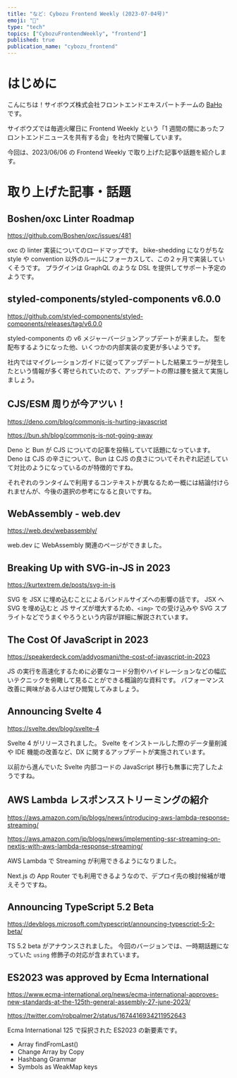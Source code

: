 ```yaml
---
title: "など: Cybozu Frontend Weekly (2023-07-04号)"
emoji: "🌴"
type: "tech"
topics: ["CybozuFrontendWeekly", "frontend"]
published: true
publication_name: "cybozu_frontend"
---
```


# はじめに

こんにちは！サイボウズ株式会社フロントエンドエキスパートチームの [BaHo](https://twitter.com/b4h0_c4t) です。

サイボウズでは毎週火曜日に Frontend Weekly という「1 週間の間にあったフロントエンドニュースを共有する会」を社内で開催しています。

今回は、2023/06/06 の Frontend Weekly で取り上げた記事や話題を紹介します。

# 取り上げた記事・話題

## Boshen/oxc Linter Roadmap

https://github.com/Boshen/oxc/issues/481

oxc の linter 実装についてのロードマップです。
bike-shedding になりがちな style や convention 以外のルールにフォーカスして、この２ヶ月で実装していくそうです。
プラグインは GraphQL のような DSL を提供してサポート予定のようです。

## styled-components/styled-components v6.0.0

https://github.com/styled-components/styled-components/releases/tag/v6.0.0

styled-components の v6 メジャーバージョンアップデートが来ました。
型を配布するようになった他、いくつかの内部実装の変更が多いようです。

社内ではマイグレーションガイドに従ってアップデートした結果エラーが発生したという情報が多く寄せられていたので、アップデートの際は腰を据えて実施しましょう。

## CJS/ESM 周りが今アツい！

https://deno.com/blog/commonjs-is-hurting-javascript

https://bun.sh/blog/commonjs-is-not-going-away

Deno と Bun が CJS についての記事を投稿していて話題になっています。
Deno は CJS の辛さについて、Bun は CJS の良さについてそれぞれ記述していて対比のようになっているのが特徴的ですね。

それぞれのランタイムで利用するコンテキストが異なるため一概には結論付けられませんが、今後の選択の参考になると良いですね。

## WebAssembly - web.dev

https://web.dev/webassembly/

web.dev に WebAssembly 関連のページができました。

## Breaking Up with SVG-in-JS in 2023

https://kurtextrem.de/posts/svg-in-js

SVG を JSX に埋め込むことによるバンドルサイズへの影響の話です。
JSX へ SVG を埋め込むと JS サイズが増大するため、`<img>` での受け込みや SVG スプライトなどでうまくやろうという内容が詳細に解説されています。

## The Cost Of JavaScript in 2023

https://speakerdeck.com/addyosmani/the-cost-of-javascript-in-2023

JS の実行を高速化するために必要なコード分割やハイドレーションなどの幅広いテクニックを俯瞰して見ることができる概論的な資料です。
パフォーマンス改善に興味がある人はぜひ閲覧してみましょう。

## Announcing Svelte 4

https://svelte.dev/blog/svelte-4

Svelte 4 がリリースされました。
Svelte をインストールした際のデータ量削減や IDE 機能の改善など、DX に関するアップデートが実施されています。

以前から進んでいた Svelte 内部コードの JavaScript 移行も無事に完了したようですね。

## AWS Lambda レスポンスストリーミングの紹介

https://aws.amazon.com/jp/blogs/news/introducing-aws-lambda-response-streaming/

https://aws.amazon.com/jp/blogs/news/implementing-ssr-streaming-on-nextjs-with-aws-lambda-response-streaming/

AWS Lambda で Streaming が利用できるようになりました。

Next.js の App Router でも利用できるようなので、デプロイ先の検討候補が増えそうですね。

## Announcing TypeScript 5.2 Beta

https://devblogs.microsoft.com/typescript/announcing-typescript-5-2-beta/

TS 5.2 beta がアナウンスされました。
今回のバージョンでは、一時期話題になっていた `using` 修飾子の対応が含まれています。

## ES2023 was approved by Ecma International

https://www.ecma-international.org/news/ecma-international-approves-new-standards-at-the-125th-general-assembly-27-june-2023/

https://twitter.com/robpalmer2/status/1674416934211952643

Ecma International 125 で採択された ES2023 の新要素です。

- Array findFromLast()
- Change Array by Copy
- Hashbang Grammar
- Symbols as WeakMap keys
